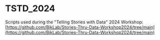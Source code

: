 # TSTD_2024
Scripts used during the "Telling Stories with Data" 2024 Workshop:
[https://github.com/BikLab/Stories-Thru-Data-Workshop2024/tree/main](https://github.com/BikLab/Stories-Thru-Data-Workshop2024/tree/main)
